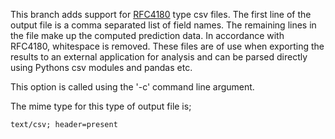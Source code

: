 This branch adds support for [RFC4180](https://tools.ietf.org/html/rfc4180.html) type csv files.  The first line of the output file is a comma separated list of field names.  The remaining lines in the file make up the computed prediction data.  In accordance with RFC4180, whitespace is removed.  These files are of use when exporting the results to an external application for analysis and can be parsed directly using Pythons csv modules and pandas etc.

This option is called using the '-c' command line argument.

The mime type for this type of output file is;

    text/csv; header=present




